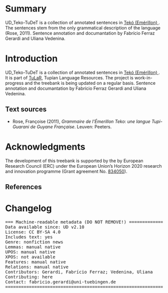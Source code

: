 
# Summary

UD_Teko-TuDeT is a collection of annotated sentences in <a href="https://glottolog.org/resource/languoid/id/emer1243"> Tekó (Emérillon) </a>. The sentences stem from the only grammatical description of the language (Rose, 2011). Sentence annotation and documantation by Fabrício Ferraz Gerardi and Uliana Vedenina.


# Introduction

UD_Teko-TuDeT is a collection of annotated sentences in <a href="https://glottolog.org/resource/languoid/id/emer1243"> Tekó (Emérillon) </a>. It is part of [TuLaR](https://tular.clld.org), Tupían Language Resources. The project is work-in-progress and the treebank is being updated on a regular basis. Sentence annotation and documantation by Fabrício Ferraz Gerardi and Uliana Vedenina.



## Text sources

* Rose, Françoise (2011), *Grammaire de l'Émerillon Teko: une langue Tupi-Guarani de Guyane Française*. Leuven: Peeters.



# Acknowledgments

The development of this treebank is supported by the by European Research Council (ERC) under the European Union’s Horizon 2020 research and innovation programme (Grant agreement No. [834050](https://uni-tuebingen.de/fakultaeten/philosophische-fakultaet/fachbereiche/neuphilologie/seminar-fuer-sprachwissenschaft/arbeitsbereiche/allg-sprachwissenschaft/projekte/crosslingference/)).

## References

# Changelog


<pre>
=== Machine-readable metadata (DO NOT REMOVE!) ================================
Data available since: UD v2.10
License: CC BY-SA 4.0
Includes text: yes
Genre: nonfiction news
Lemmas: manual native
UPOS: manual native
XPOS: not available
Features: manual native
Relations: manual native
Contributors: Gerardi, Fabrício Ferraz; Vedenina, Uliana
Contributing: here
Contact: fabricio.gerardi@uni-tuebingen.de
===============================================================================
</pre>
